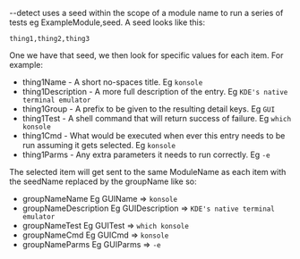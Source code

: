 --detect uses a seed within the scope of a module name to run a series of tests eg ExampleModule,seed. A seed looks like this:

    thing1,thing2,thing3

One we have that seed, we then look for specific values for each item. For example:

* thing1Name - A short no-spaces title. Eg `konsole`
* thing1Description - A more full description of the entry. Eg `KDE's native terminal emulator`
* thing1Group - A prefix to be given to the resulting detail keys. Eg `GUI`
* thing1Test - A shell command that will return success of failure. Eg `which konsole`
* thing1Cmd - What would be executed when ever this entry needs to be run assuming it gets selected. Eg `konsole`
* thing1Parms - Any extra parameters it needs to run correctly. Eg `-e`

The selected item will get sent to the same ModuleName as each item with the seedName replaced by the groupName like so:

* groupNameName Eg GUIName => `konsole`
* groupNameDescription Eg GUIDescription => `KDE's native terminal emulator`
* groupNameTest Eg GUITest => `which konsole`
* groupNameCmd Eg GUICmd => `konsole`
* groupNameParms Eg GUIParms => `-e`
